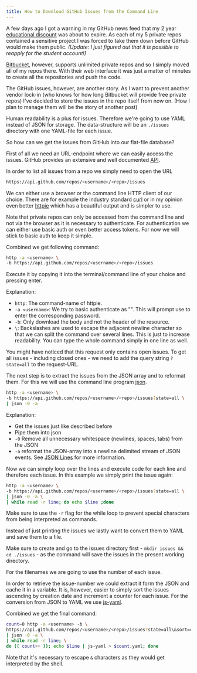 ```yaml
---
title: How to Download GitHub Issues from the Command Line
---
```


A few days ago I got a warning in my GitHub news feed that my 2 year
[educational discount](https://education.github.com/discount_requests/new) was about to expire.
As each of my 5 private repos contained a sensitive project I was forced to take them down
before GitHub would make them public.
*(Update: I just figured out that it is possible to reapply for the student account!)*

[Bitbucket](https://bitbucket.com), however, supports unlimited private repos and so
I simply moved all of my repos there.
With their web interface it was just a matter of minutes to create all the repositories and push the code.

The GitHub issues, however, are another story.
As I want to prevent another vendor lock-in (who knows for how long Bitbucket will provide free private repos)
I've decided to store the issues in the repo itself from now on.
(How I plan to manage them will be the story of another post)

Human readability is a plus for issues.
Therefore we're going to use YAML instead of JSON for storage.
The data-structure will be an `./issues` directory with one YAML-file for each issue.

So how can we get the issues from GitHub into our flat-file database?

First of all we need an URL-endpoint where we can easily access the issues.
GitHub provides an extensive and well documented [API](https://developer.github.com/v3).

In order to list all issues from a repo we simply need to open the URL

```sh
https://api.github.com/repos/<username>/<repo>/issues
```

We can either use a browser or the command line HTTP client of our choice.
There are for example the industry standard [curl](http://curl.haxx.se) or in my opinion even better
[httpie](https://github.com/jakubroztocil/httpie) which has a beautiful output and is simpler to use.

Note that private repos can only be accessed from the command line and not via the browser
as it is necessary to authenticate.
For authentication we can either use basic auth or even better access tokens.
For now we will stick to basic auth to keep it simple.

Combined we get following command:

```sh
http -a <username> \
-b https://api.github.com/repos/<username>/<repo>/issues
```

Execute it by copying it into the terminal/command line of your choice and pressing enter.

Explanation:

- `http`: The command-name of httpie.
- `-a <username>`: We try to basic authenticate as "<username>".
  This will prompt use to enter the corresponding password.
- `-b`: Only download the body and not the header of the resource.
- `\`: Backslashes are used to escape the adjacent newline character so that we can split the command over several lines.
  This is just to increase readability.
  You can type the whole command simply in one line as well.

You might have noticed that this request only contains open issues.
To get all issues - including closed ones - we need to add the query string `?state=all` to the request-URL.

The next step is to extract the issues from the JSON array and to reformat them.
For this we will use the command line program [json](https://github.com/trentm/json).

```sh
http -a <username> \
-b https://api.github.com/repos/<username>/<repo>/issues?state=all \
| json -0 -a
```

Explanation:

- Get the issues just like described before
- Pipe them into json
- `-0` Remove all unnecessary whitespace (newlines, spaces, tabs) from the JSON
- `-a` reformat the JSON-array into a newline delimited stream of JSON events.
  See [JSON Lines](http://jsonlines.org) for more information.

Now we can simply loop over the lines and execute code for each line and therefore each issue.
In this example we simply print the issue again:

```sh
http -a <username> \
-b https://api.github.com/repos/<username>/<repo>/issues?state=all \
| json -0 -a \
| while read -r line; do echo $line ;done
```

Make sure to use the `-r` flag for the while loop to prevent special characters from being interpreted as commands.

Instead of just printing the issues we lastly want to convert them to YAML and save them to a file.

Make sure to create and go to the issues directory first - `mkdir issues && cd ./issues` - as the command
will save the issues in the present working directory.

For the filenames we are going to use the number of each issue.

In order to retrieve the issue-number we could extract it form the JSON and cache it in a variable.
It is, however, easier to simply sort the issues ascending by creation date and increment a counter for each issue.
For the conversion from JSON to YAML we use [js-yaml](https://github.com/nodeca/js-yaml).

Combined we get the final command:


```sh
count=0 http -a <username> -b \
https://api.github.com/repos/<username>/<repo>/issues?state=all\&sort=created\&direction=asc \
| json -0 -a \
| while read -r line; \
do (( count++ )); echo $line | js-yaml > $count.yaml; done
```

Note that it's necessary to escape `&` characters as they would get interpreted by the shell.
